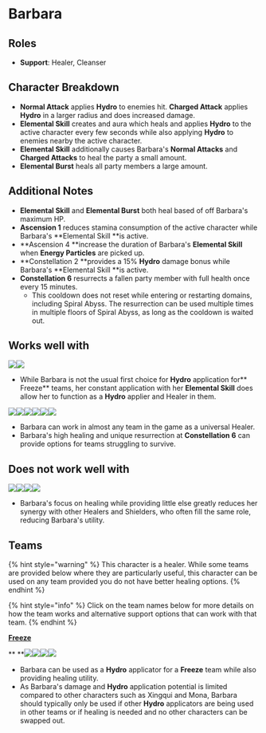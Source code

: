 # Barbara

## Roles

* **Support**: Healer, Cleanser

## Character Breakdown

* **Normal Attack** applies **Hydro** to enemies hit. **Charged Attack** applies **Hydro** in a larger radius and does increased damage.&#x20;
* **Elemental Skill** creates and aura which heals and applies **Hydro** to the active character every few seconds while also applying **Hydro** to enemies nearby the active character.
* **Elemental Skill** additionally causes Barbara's **Normal Attacks** and **Charged Attacks** to heal the party a small amount.&#x20;
* **Elemental Burst** heals all party members a large amount.&#x20;

## Additional Notes

* **Elemental Skill** and **Elemental Burst** both heal based of off Barbara's maximum HP.
* **Ascension 1** reduces stamina consumption of the active character while Barbara's **Elemental Skill **is active.
* **Ascension 4 **increase the duration of Barbara's **Elemental Skill** when **Energy Particles** are picked up.
* **Constellation 2 **provides a 15% **Hydro** damage bonus while Barbara's **Elemental Skill **is active.
* **Constellation 6** resurrects a fallen party member with full health once every 15 minutes.
  * This cooldown does not reset while entering or restarting domains, including Spiral Abyss. The resurrection can be used multiple times in multiple floors of Spiral Abyss, as long as the cooldown is waited out.

## Works well with

![](../../.gitbook/assets/UI\_AvatarIcon\_Ganyu.png)![](../../.gitbook/assets/UI\_AvatarIcon\_Ayaka.png)

* While Barbara is not the usual first choice for **Hydro** application for** Freeze** teams, her constant application with her **Elemental Skill** does allow her to function as a **Hydro** applier and Healer in them.

![](../../.gitbook/assets/Element\_Anemo.webp)![](../../.gitbook/assets/Element\_Cryo.webp)![](../../.gitbook/assets/Element\_Electro.webp)![](../../.gitbook/assets/Element\_Geo.webp)![](../../.gitbook/assets/Element\_Hydro.webp)![](../../.gitbook/assets/Element\_Pyro.webp)

* Barbara can work in almost any team in the game as a universal Healer.
* Barbara's high healing and unique resurrection at **Constellation 6** can provide options for teams struggling to survive.

## Does not work well with

&#x20;![](../../.gitbook/assets/UI\_AvatarIcon\_Zhongli.png)![](../../.gitbook/assets/UI\_AvatarIcon\_Bennett.png)![](../../.gitbook/assets/UI\_AvatarIcon\_Diona.png)![](../../.gitbook/assets/UI\_AvatarIcon\_Jean.png)

* Barbara's focus on healing while providing little else greatly reduces her synergy with other Healers and Shielders, who often fill the same role, reducing Barbara's utility.&#x20;

## Teams

{% hint style="warning" %}
This character is a healer. While some teams are provided below where they are particularly useful, this character can be used on any team provided you do not have better healing options.
{% endhint %}

{% hint style="info" %}
Click on the team names below for more details on how the team works and alternative support options that can work with that team.
{% endhint %}

****[**Freeze**](../../teams/freeze.md)****

** **![](../../.gitbook/assets/UI\_AvatarIcon\_Ayaka.png)****![](../../.gitbook/assets/UI\_AvatarIcon\_Barbara.png)****![](../../.gitbook/assets/UI\_AvatarIcon\_Kazuha.png)****![](../../.gitbook/assets/UI\_AvatarIcon\_Kaeya.png)****

* Barbara can be used as a **Hydro** applicator for a **Freeze** team while also providing healing utility.
* As Barbara's damage and **Hydro** application potential is limited compared to other characters such as Xingqui and Mona, Barbara should typically only be used if other **Hydro** applicators are being used in other teams or if healing is needed and no other characters can be swapped out.
